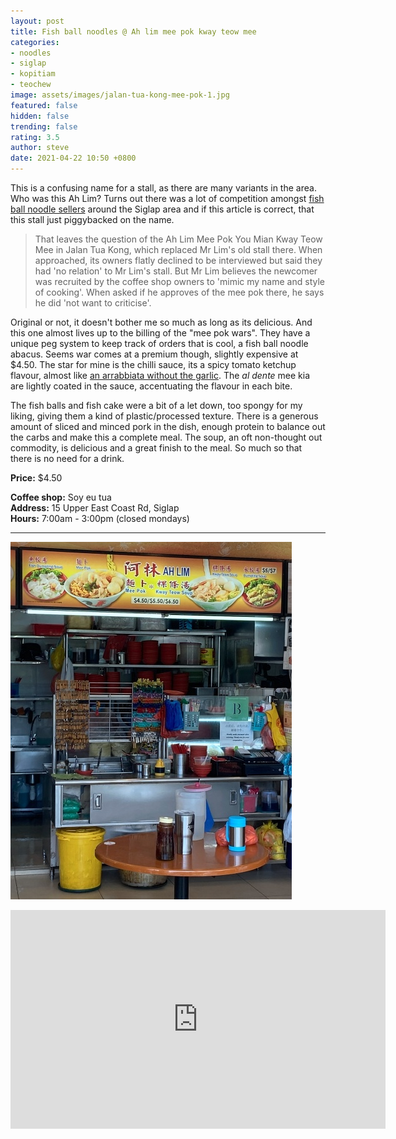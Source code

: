 ```yaml
---
layout: post
title: Fish ball noodles @ Ah lim mee pok kway teow mee
categories:
- noodles
- siglap
- kopitiam
- teochew
image: assets/images/jalan-tua-kong-mee-pok-1.jpg
featured: false
hidden: false
trending: false
rating: 3.5
author: steve
date: 2021-04-22 10:50 +0800
---
```

This is a confusing name for a stall, as there are many variants in the area. Who was this Ah Lim? Turns out there was a lot of competition amongst [fish ball noodle sellers](https://www.straitstimes.com/lifestyle/food/mee-pok-war-clone-wars) around the Siglap area and if this article is correct, that this stall just piggybacked on the name.

> That leaves the question of the Ah Lim Mee Pok You Mian Kway Teow Mee in Jalan Tua Kong, which replaced Mr Lim's old stall there. When approached, its owners flatly declined to be interviewed but said they had 'no relation' to Mr Lim's stall. But Mr Lim believes the newcomer was recruited by the coffee shop owners to 'mimic my name and style of cooking'. When asked if he approves of the mee pok there, he says he did 'not want to criticise'.

Original or not, it doesn't bother me so much as long as its delicious. And this one almost lives up to the billing of the "mee pok wars". They have a unique peg system to keep track of orders that is cool, a fish ball noodle abacus. Seems war comes at a premium though, slightly expensive at $4.50. The star for mine is the chilli sauce, its a spicy tomato ketchup flavour, almost like [an arrabbiata without the garlic](https://en.wikipedia.org/wiki/Arrabbiata_sauce). The *al dente* mee kia are lightly coated in the sauce, accentuating the flavour in each bite.

The fish balls and fish cake were a bit of a let down, too spongy for my liking, giving them a kind of plastic/processed texture. There is a generous amount of sliced and minced pork in the dish, enough protein to balance out the carbs and make this a complete meal. The soup, an oft non-thought out commodity, is delicious and a great finish to the meal. So much so that there is no need for a drink.

**Price:** $4.50  

**Coffee shop:** Soy eu tua  
**Address:** 15 Upper East Coast Rd, Siglap  
**Hours:** 7:00am - 3:00pm (closed mondays)  

***

![Ah lim mee pok kway teow mee](/assets/images/jalan-tua-kong-mee-pok-2.jpg "Ah lim mee pok kway teow mee")

<iframe src="https://www.google.com/maps/embed?pb=!1m14!1m8!1m3!1d15955.08339107152!2d103.9257479!3d1.312931!3m2!1i1024!2i768!4f13.1!3m3!1m2!1s0x0%3A0x2e291e2efa1806eb!2sSoy%20Eu%20Tua%20Coffee%20Shop!5e0!3m2!1sen!2ssg!4v1619059514337!5m2!1sen!2ssg" width="600" height="350" style="border:0;" allowfullscreen="" loading="lazy"></iframe>